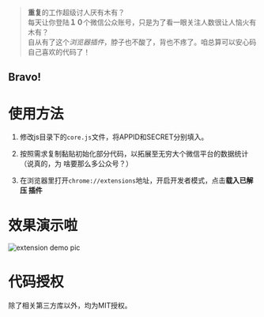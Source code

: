 > **重复**的工作超级讨人厌有木有？   
每天让你登陆**１０**个微信公众账号，只是为了看一眼关注人数很让人恼火有木有？   
自从有了这个*浏览器插件*，脖子也不酸了，背也不疼了。咱总算可以安心码自己喜欢的代码了！   

## Bravo!

# 使用方法
1. 修改js目录下的`core.js`文件，将APPID和SECRET分别填入。

2. 按照需求复制黏贴初始化部分代码，以拓展至无穷大个微信平台的数据统计（说真的，为
啥要那么多公众号？）

3. 在浏览器里打开`chrome://extensions`地址，开启开发者模式，点击**载入已解压
   插件**

# 效果演示啦
![extension demo
pic](https://raw.githubusercontent.com/imdjh/wechat-mp-usercount/master/extension_demo.png)

# 代码授权
除了相关第三方库以外，均为MIT授权。
